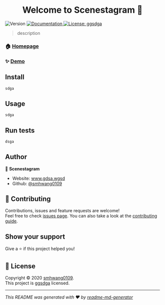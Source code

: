 <h1 align="center">Welcome to Scenestagram 👋</h1>
<p>
  <img alt="Version" src="https://img.shields.io/badge/version-1.0.0-blue.svg?cacheSeconds=2592000" />
  <a href="www.gsda.wcd" target="_blank">
    <img alt="Documentation" src="https://img.shields.io/badge/documentation-yes-brightgreen.svg" />
  </a>
  <a href="ssdga" target="_blank">
    <img alt="License: ggsdga" src="https://img.shields.io/badge/License-ggsdga-yellow.svg" />
  </a>
</p>

> description

### 🏠 [Homepage](www.dsgas.com)

### ✨ [Demo](www.vds.com)

## Install

```sh
sdga
```

## Usage

```sh
sdga
```

## Run tests

```sh
dsga
```

## Author

👤 **Scenestagram**

* Website: www.gdsa.wgsd
* Github: [@smhwang0109](https://github.com/smhwang0109)

## 🤝 Contributing

Contributions, issues and feature requests are welcome!<br />Feel free to check [issues page](sdga). You can also take a look at the [contributing guide](sadsg).

## Show your support

Give a ⭐️ if this project helped you!

## 📝 License

Copyright © 2020 [smhwang0109](https://github.com/smhwang0109).<br />
This project is [ggsdga](ssdga) licensed.

***
_This README was generated with ❤️ by [readme-md-generator](https://github.com/kefranabg/readme-md-generator)_